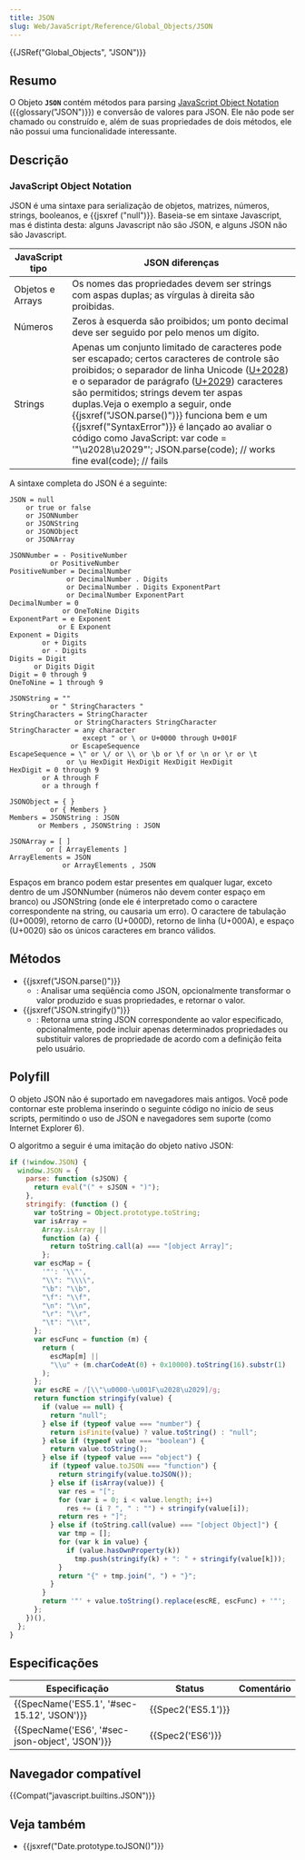```yaml
---
title: JSON
slug: Web/JavaScript/Reference/Global_Objects/JSON
---
```


{{JSRef("Global_Objects", "JSON")}}

## Resumo

O Objeto **`JSON`** contém métodos para parsing [JavaScript Object Notation](http://json.org/) ({{glossary("JSON")}}) e conversão de valores para JSON. Ele não pode ser chamado ou construído e, além de suas propriedades de dois métodos, ele não possui uma funcionalidade interessante.

## Descrição

### JavaScript Object Notation

JSON é uma sintaxe para serialização de objetos, matrizes, números, strings, booleanos, e {{jsxref ("null")}}. Baseia-se em sintaxe Javascript, mas é distinta desta: alguns Javascript não são JSON, e alguns JSON não são Javascript.

| JavaScript tipo  | JSON diferenças                                                                                                                                                                                                                                                                                                                                                                                                                                                                                                                                               |
| ---------------- | ------------------------------------------------------------------------------------------------------------------------------------------------------------------------------------------------------------------------------------------------------------------------------------------------------------------------------------------------------------------------------------------------------------------------------------------------------------------------------------------------------------------------------------------------------------- |
| Objetos e Arrays | Os nomes das propriedades devem ser strings com aspas duplas; as vírgulas à direita são proibidas.                                                                                                                                                                                                                                                                                                                                                                                                                                                            |
| Números          | Zeros à esquerda são proibidos; um ponto decimal deve ser seguido por pelo menos um dígito.                                                                                                                                                                                                                                                                                                                                                                                                                                                                   |
| Strings          | Apenas um conjunto limitado de caracteres pode ser escapado; certos caracteres de controle são proibidos; o separador de linha Unicode ([U+2028](http://unicode-table.com/en/2028/)) e o separador de parágrafo ([U+2029](http://unicode-table.com/en/2029/)) caracteres são permitidos; strings devem ter aspas duplas.Veja o exemplo a seguir, onde {{jsxref("JSON.parse()")}} funciona bem e um {{jsxref("SyntaxError")}} é lançado ao avaliar o código como JavaScript: var code = '"\u2028\u2029"'; JSON.parse(code); // works fine eval(code); // fails |

A sintaxe completa do JSON é a seguinte:

```
JSON = null
    or true or false
    or JSONNumber
    or JSONString
    or JSONObject
    or JSONArray

JSONNumber = - PositiveNumber
          or PositiveNumber
PositiveNumber = DecimalNumber
              or DecimalNumber . Digits
              or DecimalNumber . Digits ExponentPart
              or DecimalNumber ExponentPart
DecimalNumber = 0
             or OneToNine Digits
ExponentPart = e Exponent
            or E Exponent
Exponent = Digits
        or + Digits
        or - Digits
Digits = Digit
      or Digits Digit
Digit = 0 through 9
OneToNine = 1 through 9

JSONString = ""
          or " StringCharacters "
StringCharacters = StringCharacter
                or StringCharacters StringCharacter
StringCharacter = any character
                  except " or \ or U+0000 through U+001F
               or EscapeSequence
EscapeSequence = \" or \/ or \\ or \b or \f or \n or \r or \t
              or \u HexDigit HexDigit HexDigit HexDigit
HexDigit = 0 through 9
        or A through F
        or a through f

JSONObject = { }
          or { Members }
Members = JSONString : JSON
       or Members , JSONString : JSON

JSONArray = [ ]
         or [ ArrayElements ]
ArrayElements = JSON
             or ArrayElements , JSON
```

Espaços em branco podem estar presentes em qualquer lugar, exceto dentro de um JSONNumber (números não devem conter espaço em branco) ou JSONString (onde ele é interpretado como o caractere correspondente na string, ou causaria um erro). O caractere de tabulação (U+0009), retorno de carro (U+000D), retorno de linha (U+000A), e espaço (U+0020) são os únicos caracteres em branco válidos.

## Métodos

- {{jsxref("JSON.parse()")}}
  - : Analisar uma seqüência como JSON, opcionalmente transformar o valor produzido e suas propriedades, e retornar o valor.
- {{jsxref("JSON.stringify()")}}
  - : Retorna uma string JSON correspondente ao valor especificado, opcionalmente, pode incluir apenas determinados propriedades ou substituir valores de propriedade de acordo com a definição feita pelo usuário.

## Polyfill

O objeto JSON não é suportado em navegadores mais antigos. Você pode contornar este problema inserindo o seguinte código no início de seus scripts, permitindo o uso de JSON e navegadores sem suporte (como Internet Explorer 6).

O algoritmo a seguir é uma imitação do objeto nativo JSON:

```js
if (!window.JSON) {
  window.JSON = {
    parse: function (sJSON) {
      return eval("(" + sJSON + ")");
    },
    stringify: (function () {
      var toString = Object.prototype.toString;
      var isArray =
        Array.isArray ||
        function (a) {
          return toString.call(a) === "[object Array]";
        };
      var escMap = {
        '"': '\\"',
        "\\": "\\\\",
        "\b": "\\b",
        "\f": "\\f",
        "\n": "\\n",
        "\r": "\\r",
        "\t": "\\t",
      };
      var escFunc = function (m) {
        return (
          escMap[m] ||
          "\\u" + (m.charCodeAt(0) + 0x10000).toString(16).substr(1)
        );
      };
      var escRE = /[\\"\u0000-\u001F\u2028\u2029]/g;
      return function stringify(value) {
        if (value == null) {
          return "null";
        } else if (typeof value === "number") {
          return isFinite(value) ? value.toString() : "null";
        } else if (typeof value === "boolean") {
          return value.toString();
        } else if (typeof value === "object") {
          if (typeof value.toJSON === "function") {
            return stringify(value.toJSON());
          } else if (isArray(value)) {
            var res = "[";
            for (var i = 0; i < value.length; i++)
              res += (i ? ", " : "") + stringify(value[i]);
            return res + "]";
          } else if (toString.call(value) === "[object Object]") {
            var tmp = [];
            for (var k in value) {
              if (value.hasOwnProperty(k))
                tmp.push(stringify(k) + ": " + stringify(value[k]));
            }
            return "{" + tmp.join(", ") + "}";
          }
        }
        return '"' + value.toString().replace(escRE, escFunc) + '"';
      };
    })(),
  };
}
```

## Especificações

| Especificação                                   | Status             | Comentário |
| ----------------------------------------------- | ------------------ | ---------- |
| {{SpecName('ES5.1', '#sec-15.12', 'JSON')}}     | {{Spec2('ES5.1')}} |            |
| {{SpecName('ES6', '#sec-json-object', 'JSON')}} | {{Spec2('ES6')}}   |            |

## Navegador compatível

{{Compat("javascript.builtins.JSON")}}

## Veja também

- {{jsxref("Date.prototype.toJSON()")}}
